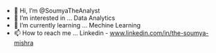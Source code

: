 - 👋 Hi, I’m @SoumyaTheAnalyst
- 👀 I’m interested in ... Data Analytics
- 🌱 I’m currently learning ... Mechine Learning
- 📫 How to reach me ... Linkedin - www.linkedin.com/in/the-soumya-mishra

<!---
SoumyaTheAnalyst/SoumyaTheAnalyst is a ✨ special ✨ repository because its `README.md` (this file) appears on your GitHub profile.
You can click the Preview link to take a look at your changes.
--->
